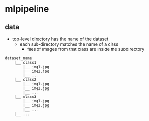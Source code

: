 # mlpipeline

## data

* top-level directory has the name of the dataset
    * each sub-directory matches the name of a class
        * files of images from that class are inside the subdirectory

```
dataset_name
	|__ class1
	    |__ img1.jpg
	    |__ img2.jpg
	    |__ ...
	|__ class2
	    |__ img1.jpg
	    |__ img2.jpg
	    |__ ...
	|__ class3
	    |__ img1.jpg
	    |__ img2.jpg
	    |__ ...
	|__ ...
```